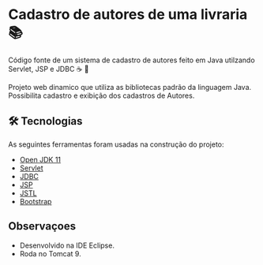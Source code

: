 # Cadastro de autores de uma livraria :books:

Código fonte de um sistema de cadastro de autores feito em Java utilzando Servlet, JSP e JDBC :coffee: :clap:

Projeto web dinamico que utiliza as bibliotecas padrão da linguagem Java. 
Possibilita cadastro e exibição dos cadastros de Autores. 

## 🛠 Tecnologias

As seguintes ferramentas foram usadas na construção do projeto:

- [Open JDK 11](https://openjdk.java.net/projects/jdk/11/)
- [Servlet](https://tomcat.apache.org/tomcat-5.5-doc/servletapi/)
- [JDBC](https://docs.oracle.com/en/java/javase/11/docs/api/java.sql/java/sql/package-summary.html)
- [JSP](https://docs.oracle.com/javaee/5/tutorial/doc/bnajo.html)
- [JSTL](https://www.oracle.com/java/technologies/jstl-documentation.html)
- [Bootstrap](https://getbootstrap.com/)


## Observaçoes

- Desenvolvido na IDE Eclipse.
- Roda no Tomcat 9.
